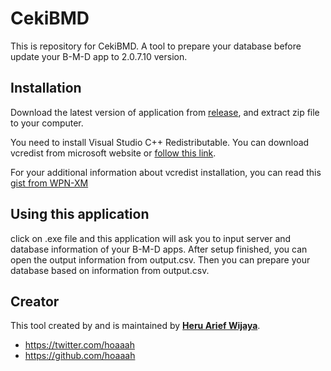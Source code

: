 CekiBMD
===================


This is repository for CekiBMD. A tool to prepare your database before update your B-M-D app to 2.0.7.10 version.


Installation
------------

Download the latest version of application from [release](https://github.com/hoaaah/cekibmd/releases), and extract zip file to your computer.

You need to install Visual Studio C++ Redistributable. You can download vcredist from microsoft website or [follow this link](https://www.microsoft.com/en-us/download/details.aspx?id=48145).

For your additional information about vcredist installation, you can read this [gist from WPN-XM](https://github.com/WPN-XM/vcredist)

Using this application
------------
click on .exe file and this application will ask you to input server and database information of your B-M-D apps. After setup finished, you can open the output information from output.csv. Then you can prepare your database based on information from output.csv.


## Creator

This tool created by and is maintained by **[Heru Arief Wijaya](https://belajararief.com/)**.

* https://twitter.com/hoaaah
* https://github.com/hoaaah